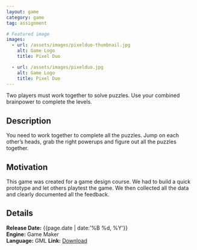 ```yaml
---
layout: game
category: game
tag: assignment

# Featured image
images:
  - url: /assets/images/pixelduo-thumbnail.jpg
    alt: Game Logo
    title: Pixel Duo

  - url: /assets/images/pixelduo.jpg
    alt: Game Logo
    title: Pixel Duo
---
```


Two players must work together to solve puzzles. Use your combined brainpower to complete the levels.
<!--content-->

## Description
You need to work together to complete all the puzzles. Jump on each other’s heads, grab the right powerups and figure out all the puzzles together.

## Motivation
This game was created for a game design course. We had to build a quick prototype and let others playtest the game. We then collected all the data and clearly documented all the feedback.

## Details
**Release Date:** {{page.date | date:'%B %d, %Y'}}  
**Engine:** Game Maker  
**Language:** GML
**Link:**  [Download](https://gearedgames.itch.io/pixel-duo?secret=5zkJqOAWFHSPH9mt7ZnPec)
